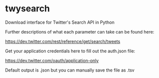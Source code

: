 twysearch
=========

Download interface for Twitter's Search API in Python

Further descriptions of what each parameter can take can be found here:

https://dev.twitter.com/rest/reference/get/search/tweets

Get your application credentials here to fill out the auth.json file:

https://dev.twitter.com/oauth/application-only

Default output is .json but you can manually save the file as .tsv
